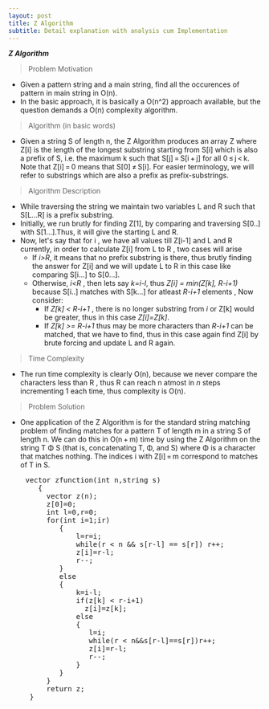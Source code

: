 ```yaml
---
layout: post
title: Z Algorithm
subtitle: Detail explanation with analysis cum Implementation
---
```


_**Z Algorithm**_

>Problem Motivation
 - Given a pattern string and a main string, find all the occurences of pattern in main string in O(n).
 - In the basic approach, it is basically a O(n^2) approach available, but the question demands a O(n) complexity algorithm.

>Algorithm (in basic words)
 - Given a string S of length n, the Z Algorithm produces an array Z where Z[i] is the length of the longest substring starting from S[i] which is also a prefix of S, i.e. the maximum k such that S[j] = S[i + j] for all 0 ≤ j < k. Note that Z[i] = 0 means that S[0] ≠ S[i]. For easier terminology, we will refer to substrings which are also a prefix as prefix-substrings.

>Algorithm Description
 - While traversing the string we maintain two variables L and R such that S[L...R] is a prefix substring.
 - Initially, we run brutly for finding Z[1], by comparing and traversing S[0..] with S[1...].Thus, it will give the starting L and R.
 - Now, let's say that for i , we have all values till Z[i-1] and L and R currently, in order to calculate Z[i] from L to R , two cases will arise  
   - If _i>R_, it means that no prefix substring is there, thus brutly finding the answer for Z[i] and we will update L to R in this case like comparing S[i...] to S[0...].
   - Otherwise, _i<R_ , then lets say _k=i-l_, thus _Z[i] = min(Z[k], R-i+1)_ because S[i..] matches with S[k...] for atleast _R-i+1_ elements , Now consider: 
     - If _Z[k] < R-i+1_ , there is no longer substring from _i_ or Z[k] would be greater, thus in this case _Z[i]=Z[k]_.
     - If _Z[k] >= R-i+1_ thus may be more characters than _R-i+1_ can be matched, that we have to find, thus in this case again find Z[i] by brute forcing and update L and R again.

>Time Complexity 
  - The run time complexity is clearly O(n), because we never compare the characters less than R , thus R can reach n atmost in _n_ steps incrementing 1 each time, thus complexity is O(n).

>Problem Solution
  - One application of the Z Algorithm is for the standard string matching problem of finding matches for a pattern T of length m in a string S of length n. We can do this in O(n + m) time by using the Z Algorithm on the string T Φ S (that is, concatenating T, Φ, and S) where Φ is a character that matches nothing. The indices i with Z[i] = m correspond to matches of T in S.

<pre>
	vector<int> zfunction(int n,string s)
       { 
         vector<int> z(n);
         z[0]=0;
         int l=0,r=0;
         for(int i=1;i<n;i++)
         {
            if(i>r)
            {
                l=r=i;
                while(r < n && s[r-l] == s[r]) r++;
                z[i]=r-l;
                r--;
            }
            else
            {
                k=i-l;
                if(z[k] < r-i+1)
                  z[i]=z[k];
                else
                {
                   l=i;
                   while(r < n&&s[r-l]==s[r])r++;
                   z[i]=r-l;
                   r--;
                }
            }
         }
         return z;
     }     
<pre>
